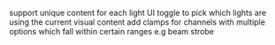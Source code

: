 support unique content for each light
UI toggle to pick which lights are using the current visual content
add clamps for channels with multiple options which fall within certain ranges e.g beam strobe
